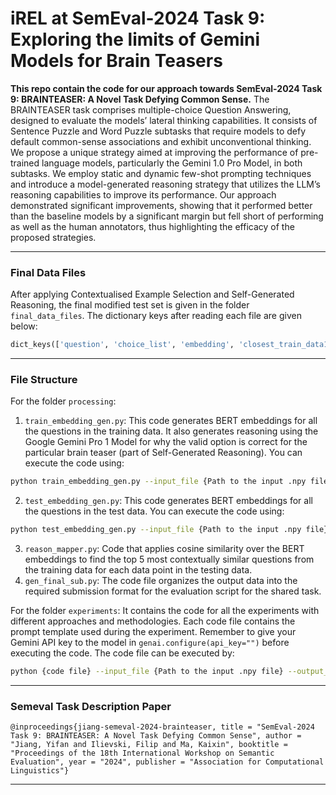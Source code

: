 # iREL at SemEval-2024 Task 9: Exploring the limits of Gemini Models for Brain Teasers

**This repo contain the code for our approach towards SemEval-2024 Task 9: BRAINTEASER: A Novel Task Defying Common Sense.** The BRAINTEASER task comprises multiple-choice Question Answering, designed to evaluate the models’ lateral thinking capabilities. It consists of Sentence Puzzle and Word Puzzle subtasks that require models to defy default common-sense associations and exhibit unconventional thinking. We propose a unique strategy aimed at improving the performance of pre-trained language models, particularly the Gemini 1.0 Pro Model, in both subtasks. We employ static and dynamic few-shot prompting techniques and introduce a model-generated reasoning strategy that utilizes the LLM’s reasoning capabilities to improve its performance. Our approach demonstrated significant improvements, showing that it performed better than the baseline models by a significant margin but fell short of performing as well as the human annotators, thus highlighting the efficacy of the proposed strategies.

---

### Final Data Files

After applying Contextualised Example Selection and Self-Generated Reasoning, the final modified test set is given in the folder `final_data_files`.
The dictionary keys after reading each file are given below:

```py
dict_keys(['question', 'choice_list', 'embedding', 'closest_train_data1', 'closest_train_data2', 'closest_train_data3', 'closest_train_data4', 'closest_train_data5'])
```

---

### File Structure

For the folder `processing`:

1. `train_embedding_gen.py`: This code generates BERT embeddings for all the questions in the training data. It also generates reasoning using the Google Gemini Pro 1 Model for why the valid option is correct for the particular brain teaser (part of Self-Generated Reasoning). You can execute the code using:

```bash
python train_embedding_gen.py --input_file {Path to the input .npy file} --output_file {Path to the output .npy file}
```

2. `test_embedding_gen.py`: This code generates BERT embeddings for all the questions in the test data. You can execute the code using:

```bash
python test_embedding_gen.py --input_file {Path to the input .npy file} --output_file {Path to the output .npy file}
```

3. `reason_mapper.py`: Code that applies cosine similarity over the BERT embeddings to find the top 5 most contextually similar questions from the training data for each data point in the testing data.
4. `gen_final_sub.py`: The code file organizes the output data into the required submission format for the evaluation script for the shared task.

For the folder `experiments`:
It contains the code for all the experiments with different approaches and methodologies. Each code file contains the prompt template used during the experiment. Remember to give your Gemini API key to the model in `genai.configure(api_key="")` before executing the code. The code file can be executed by:

```bash
python {code file} --input_file {Path to the input .npy file} --output_csv {Path to the output CSV file}
```

---

### Semeval Task Description Paper

```
@inproceedings{jiang-semeval-2024-brainteaser, title = "SemEval-2024 Task 9: BRAINTEASER: A Novel Task Defying Common Sense", author = "Jiang, Yifan and Ilievski, Filip and Ma, Kaixin", booktitle = "Proceedings of the 18th International Workshop on Semantic Evaluation", year = "2024", publisher = "Association for Computational Linguistics"}
```

---
